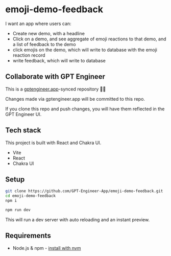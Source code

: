 # emoji-demo-feedback

I want an app where users can:

- Create new demo, with a headline
- Click on a demo, and see aggregate of emoji reactions to that demo, and a list of feedback to the demo
- click emojis on the demo, which will write to database with the emoji reaction record
- write feedback, which will write to database

## Collaborate with GPT Engineer

This is a [gptengineer.app](https://gptengineer.app)-synced repository 🌟🤖

Changes made via gptengineer.app will be committed to this repo.

If you clone this repo and push changes, you will have them reflected in the GPT Engineer UI.

## Tech stack

This project is built with React and Chakra UI.

- Vite
- React
- Chakra UI

## Setup

```sh
git clone https://github.com/GPT-Engineer-App/emoji-demo-feedback.git
cd emoji-demo-feedback
npm i
```

```sh
npm run dev
```

This will run a dev server with auto reloading and an instant preview.

## Requirements

- Node.js & npm - [install with nvm](https://github.com/nvm-sh/nvm#installing-and-updating)
